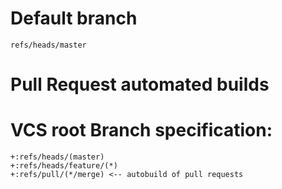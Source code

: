 # Default branch
```
refs/heads/master
```
# Pull Request automated builds 
# VCS root Branch specification:
```
+:refs/heads/(master)
+:refs/heads/feature/(*)
+:refs/pull/(*/merge) <-- autobuild of pull requests
```
